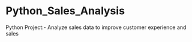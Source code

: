 # Python_Sales_Analysis
Python Project:- Analyze sales data to improve customer experience and sales
